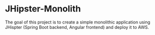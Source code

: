 # JHipster-Monolith

The goal of this project is to create a simple monolithic application using JHispter (Spring Boot backend, Angular frontend) and deploy it to AWS.
